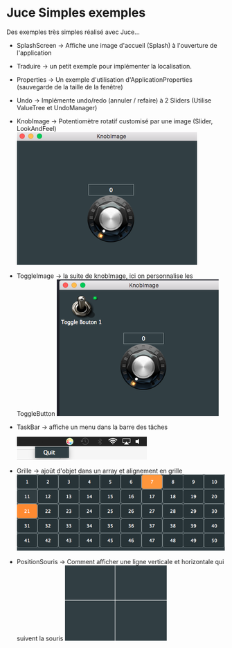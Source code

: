 # Juce Simples exemples
Des exemples très simples réalisé avec Juce...


* SplashScreen -> Affiche une image d'accueil (Splash) à l'ouverture de l'application
* Traduire -> un petit exemple pour implémenter la localisation.
* Properties -> Un exemple d'utilisation d'ApplicationProperties (sauvegarde de la taille de la fenêtre)
* Undo -> Implémente undo/redo (annuler / refaire) à 2 Sliders (Utilise ValueTree et UndoManager)
* KnobImage -> Potentiomètre rotatif customisé par une image
              (Slider, LookAndFeel)
        ![Texte alternatif](KnobImage/KnobImg.png)      
* ToggleImage -> la suite de knobImage, ici on personnalise les ToggleButton
        ![Texte alternatif](ToggleImage/Toggle.png) 
* TaskBar -> affiche un menu dans la barre des tâches

    ![Texte alternatif](TaskBar/taskbar.png) 
    
* Grille -> ajoût d'objet dans un array et alignement en grille
    ![Texte alternatif](Grille/Grille.png) 
* PositionSouris -> Comment afficher une ligne verticale et horizontale qui suivent la souris
    ![Texte alternatif](PositionSouris/Souris.png) 
